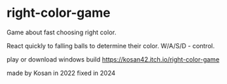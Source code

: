 # right-color-game
Game about fast choosing right color.

React quickly to falling balls to determine their color.
W/A/S/D - control.

play or download windows build  https://kosan42.itch.io/right-color-game

made by Kosan in 2022
fixed in 2024
